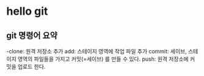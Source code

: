 # hello git

## git 명령어 요약

-clone: 원격 저장소 추가
add: 스테이지 영역에 작업 파일 추가
commit: 세이브, 스테이지 영역의 파일들을 가지고 커밋(=세이브) 를 만들 수 있다.
push: 원격 저장소에 커밋을 업로드 한다.